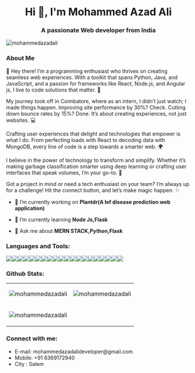 <h1 align="center">Hi 👋, I'm Mohammed Azad Ali</h1>
<h3 align="center">A passionate Web developer from India</h3>

<p align="left"> <img src="https://komarev.com/ghpvc/?username=mohammedazadali&label=Profile%20views&color=0e75b6&style=flat" alt="mohammedazadali" /> </p>

<h3 align="left">About Me</h3>
<p>
👋 Hey there! I’m a programming enthusiast who thrives on creating seamless web experiences. With a toolkit that spans Python, Java, and JavaScript, and a passion for frameworks like React, Node.js, and Angular js, I live to code solutions that matter. 🚀

My journey took off in Coimbatore, where as an intern, I didn’t just watch; I made things happen. Improving site performance by 30%? Check. Cutting down bounce rates by 15%? Done. It’s about creating experiences, not just websites. 💻

Crafting user experiences that delight and technologies that empower is what I do. From perfecting loads with React to decoding data with MongoDB, every line of code is a step towards a smarter web. 🌍

I believe in the power of technology to transform and simplify. Whether it’s making garbage classification smarter using deep learning or crafting user interfaces that speak volumes, I’m your go-to. 🚀

Got a project in mind or need a tech enthusiast on your team? I’m always up for a challenge! Hit the connect button, and let’s make magic happen. ✨
</p>

- 🔭 I’m currently working on **Plantdr(A lef disease prediction web application)**

- 🌱 I’m currently learning **Node Js,Flask**

- 💬 Ask me about **MERN STACK,Python,Flask**



<h3 align="left">Languages and Tools:</h3>
<p style="display: flex; align-items: flex-start;"> 
<img src="https://img.shields.io/badge/Node.js-43853D?style=for-the-badge&logo=node.js&logoColor=white">

<img src="https://img.shields.io/badge/MongoDB-4EA94B?style=for-the-badge&logo=mongodb&logoColor=white">

<img src="https://img.shields.io/badge/TypeScript-007ACC?style=for-the-badge&logo=typescript&logoColor=white">

<img src="https://img.shields.io/badge/HTML5-E34F26?style=for-the-badge&logo=html5&logoColor=white">

<img src="https://img.shields.io/badge/CSS3-1572B6?style=for-the-badge&logo=css3&logoColor=white">

<img src="https://img.shields.io/badge/Python-14354C?style=for-the-badge&logo=python&logoColor=white">

<img src="https://img.shields.io/badge/Java-ED8B00?style=for-the-badge&logo=openjdk&logoColor=white">

<img src="https://img.shields.io/badge/React-20232A?style=for-the-badge&logo=react&logoColor=61DAFB">

<img src="https://img.shields.io/badge/AngularJS-E23237?style=for-the-badge&logo=angularjs&logoColor=white">

<img src="https://img.shields.io/badge/Bootstrap-563D7C?style=for-the-badge&logo=bootstrap&logoColor=white">

<img src="https://img.shields.io/badge/Spring-6DB33F?style=for-the-badge&logo=spring&logoColor=white">

<img src="https://img.shields.io/badge/Netlify-00C7B7?style=for-the-badge&logo=netlify&logoColor=white">

<img src="https://img.shields.io/badge/NVIDIA-GTX1650-76B900?style=for-the-badge&logo=nvidia&logoColor=white">

<img src="https://img.shields.io/badge/MySQL-005C84?style=for-the-badge&logo=mysql&logoColor=white">

<img src="https://img.shields.io/badge/Canva-%2300C4CC.svg?&style=for-the-badge&logo=Canva&logoColor=white">

<img src="https://img.shields.io/badge/Figma-F24E1E?style=for-the-badge&logo=figma&logoColor=white">

<img src="https://img.shields.io/badge/gimp-5C5543?style=for-the-badge&logo=gimp&logoColor=white">

<img src="https://img.shields.io/badge/Inkscape-000000?style=for-the-badge&logo=Inkscape&logoColor=white">

<img src="https://img.shields.io/badge/Colab-F9AB00?style=for-the-badge&logo=googlecolab&color=525252">

<img src="https://img.shields.io/badge/Visual_Studio_Code-0078D4?style=for-the-badge&logo=visual%20studio%20code&logoColor=white">

</p>



<h3 align='left'>Github Stats:</h3>

<table>
<tbody>
<tr>
<td>
<p><img src="https://github-readme-stats.vercel.app/api/top-langs?username=mohammedazadali&show_icons=true&locale=en&layout=compact" alt="mohammedazadali" /></p>
</td>
<td>

<p><img src="https://github-readme-stats.vercel.app/api?username=mohammedazadali&show_icons=true&locale=en" alt="mohammedazadali" /></p>

</td>
</tr>
<tr>
<td>

<p><img  src="https://github-readme-streak-stats.herokuapp.com/?user=mohammedazadali&" alt="mohammedazadali" /></p>

</td>
</tr>
</tbody>
</table>


<h3 align="left">Connect with me:</h3>
<p align="left">
<ul>
<li>E-mail: mohammedazadalideveloper@gmail.com</li>
<li>Mobile: +91 6369172940</li>
<li>City  : Salem</li>
</ul>
</p>